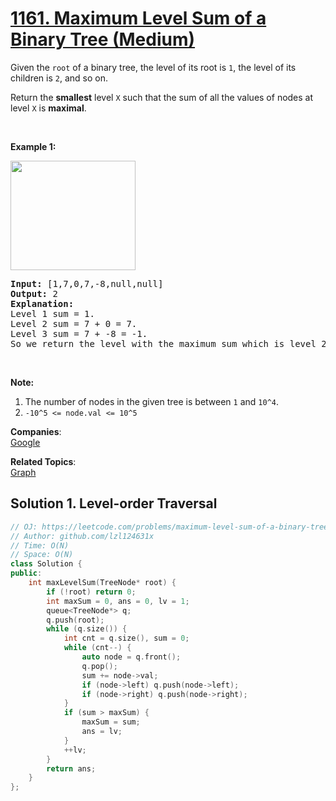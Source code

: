 # [1161. Maximum Level Sum of a Binary Tree (Medium)](https://leetcode.com/problems/maximum-level-sum-of-a-binary-tree/)

<p>Given the <code>root</code> of a binary tree, the level of its root is <code>1</code>,&nbsp;the level of its children is <code>2</code>,&nbsp;and so on.</p>

<p>Return the <strong>smallest</strong> level <code>X</code> such that the sum of all the values of nodes at level <code>X</code> is <strong>maximal</strong>.</p>

<p>&nbsp;</p>

<p><strong>Example 1:</strong></p>

<p><strong><img alt="" src="https://assets.leetcode.com/uploads/2019/05/03/capture.JPG" style="width: 200px; height: 175px;"></strong></p>

<pre><strong>Input: </strong><span id="example-input-1-1">[1,7,0,7,-8,null,null]</span>
<strong>Output: </strong><span id="example-output-1">2</span>
<strong>Explanation: </strong>
Level 1 sum = 1.
Level 2 sum = 7 + 0 = 7.
Level 3 sum = 7 + -8 = -1.
So we return the level with the maximum sum which is level 2.
</pre>

<p>&nbsp;</p>

<p><strong>Note:</strong></p>

<ol>
	<li>The number of nodes in the given tree is between <code>1</code> and <code>10^4</code>.</li>
	<li><code>-10^5 &lt;= node.val &lt;= 10^5</code></li>
</ol>


**Companies**:  
[Google](https://leetcode.com/company/google)

**Related Topics**:  
[Graph](https://leetcode.com/tag/graph/)

## Solution 1. Level-order Traversal

```cpp
// OJ: https://leetcode.com/problems/maximum-level-sum-of-a-binary-tree/submissions/
// Author: github.com/lzl124631x
// Time: O(N)
// Space: O(N)
class Solution {
public:
    int maxLevelSum(TreeNode* root) {
        if (!root) return 0;
        int maxSum = 0, ans = 0, lv = 1;
        queue<TreeNode*> q;
        q.push(root);
        while (q.size()) {
            int cnt = q.size(), sum = 0;
            while (cnt--) {
                auto node = q.front();
                q.pop();
                sum += node->val;
                if (node->left) q.push(node->left);
                if (node->right) q.push(node->right);
            }
            if (sum > maxSum) {
                maxSum = sum;
                ans = lv;
            }
            ++lv;
        }
        return ans;
    }
};
```